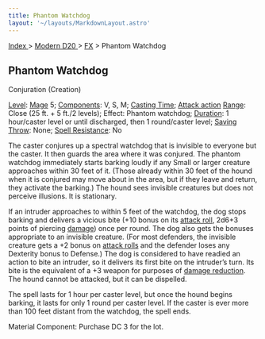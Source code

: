 ```yaml
---
title: Phantom Watchdog
layout: '~/layouts/MarkdownLayout.astro'
---
```


[ Index ](/) > [ Modern D20 ](/modern.d20.srd) > [FX](/modern.d20.srd/fx) > Phantom Watchdog

## Phantom Watchdog

Conjuration (Creation)

[Level](/modern.d20.srd/fx/level):
[Mage](/modern.d20.srd/classes/advanced/mage) 5;
[Components](/modern.d20.srd/fx/components): V, S, M; [Casting Time](/modern.d20.srd/fx/casting.time); [Attack action](/modern.d20.srd/combat/attack.actions)
[Range](/modern.d20.srd/fx/range): Close (25 ft. + 5 ft./2 levels); Effect:
Phantom watchdog; [Duration](/modern.d20.srd/fx/duration): 1 hour/caster level
or until discharged, then 1 round/caster level; [Saving Throw](/modern.d20.srd/basics/saving.throws): None; [Spell Resistance](/modern.d20.srd/special.abilities/spell.resistance): No

The caster conjures up a spectral watchdog that is invisible to everyone but
the caster. It then guards the area where it was conjured. The phantom
watchdog immediately starts barking loudly if any Small or larger creature
approaches within 30 feet of it. (Those already within 30 feet of the hound
when it is conjured may move about in the area, but if they leave and return,
they activate the barking.) The hound sees invisible creatures but does not
perceive illusions. It is stationary.

If an intruder approaches to within 5 feet of the watchdog, the dog stops
barking and delivers a vicious bite (+10 bonus on its [attack roll](/modern.d20.srd/combat/attack.roll), 2d6+3 points of piercing
[damage](/modern.d20.srd/combat/damage)) once per round. The dog also gets the
bonuses appropriate to an invisible creature. (For most defenders, the
invisible creature gets a +2 bonus on [attack rolls](/modern.d20.srd/combat/attack.roll) and the defender loses any
Dexterity bonus to Defense.) The dog is considered to have readied an action
to bite an intruder, so it delivers its first bite on the intruder’s turn. Its
bite is the equivalent of a +3 weapon for purposes of [damage reduction](/modern.d20.srd/special.abilities/damage.reduction). The hound
cannot be attacked, but it can be dispelled.

The spell lasts for 1 hour per caster level, but once the hound begins
barking, it lasts for only 1 round per caster level. If the caster is ever
more than 100 feet distant from the watchdog, the spell ends.

Material Component: Purchase DC 3 for the lot.

